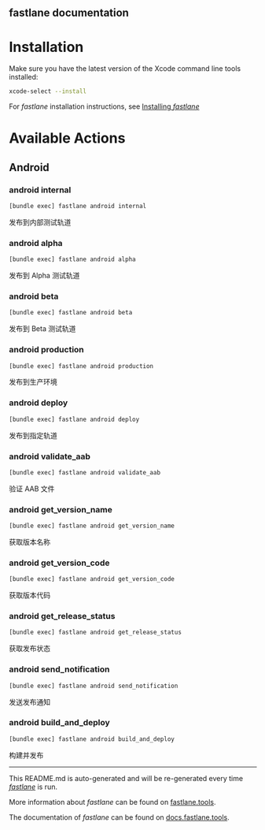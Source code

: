 fastlane documentation
----

# Installation

Make sure you have the latest version of the Xcode command line tools installed:

```sh
xcode-select --install
```

For _fastlane_ installation instructions, see [Installing _fastlane_](https://docs.fastlane.tools/#installing-fastlane)

# Available Actions

## Android

### android internal

```sh
[bundle exec] fastlane android internal
```

发布到内部测试轨道

### android alpha

```sh
[bundle exec] fastlane android alpha
```

发布到 Alpha 测试轨道

### android beta

```sh
[bundle exec] fastlane android beta
```

发布到 Beta 测试轨道

### android production

```sh
[bundle exec] fastlane android production
```

发布到生产环境

### android deploy

```sh
[bundle exec] fastlane android deploy
```

发布到指定轨道

### android validate_aab

```sh
[bundle exec] fastlane android validate_aab
```

验证 AAB 文件

### android get_version_name

```sh
[bundle exec] fastlane android get_version_name
```

获取版本名称

### android get_version_code

```sh
[bundle exec] fastlane android get_version_code
```

获取版本代码

### android get_release_status

```sh
[bundle exec] fastlane android get_release_status
```

获取发布状态

### android send_notification

```sh
[bundle exec] fastlane android send_notification
```

发送发布通知

### android build_and_deploy

```sh
[bundle exec] fastlane android build_and_deploy
```

构建并发布

----

This README.md is auto-generated and will be re-generated every time [_fastlane_](https://fastlane.tools) is run.

More information about _fastlane_ can be found on [fastlane.tools](https://fastlane.tools).

The documentation of _fastlane_ can be found on [docs.fastlane.tools](https://docs.fastlane.tools).
